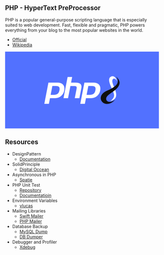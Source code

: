 ## PHP - HyperText PreProcessor

PHP is a popular general-purpose scripting language that is especially suited to web development. Fast, flexible and pragmatic, PHP powers everything from your blog to the most popular websites in the world.

- [Official](https://www.php.net/)
- [Wikipedia](https://en.wikipedia.org/wiki/PHP)

![PHP Image](php.png)


## Resources
- DesignPattern
	- [Documentation](https://designpatternsphp.readthedocs.io/en/latest/README.html)
- SolidPrinciple
	- [Digital Occean](https://www.digitalocean.com/community/conceptual_articles/s-o-l-i-d-the-first-five-principles-of-object-oriented-design)
- Asynchronous in PHP
	- [Spatie](https://github.com/spatie/async.git)
- PHP Unit Test
	- [Repository](https://github.com/sebastianbergmann/phpunit.git)
	- [Documentatioin](https://phpunit.readthedocs.io/en/9.5/)
- Environment Variables
	- [vlucas](https://github.com/vlucas/phpdotenv.git)
- Mailing Libraries
	- [Swift Mailer](https://swiftmailer.symfony.com/docs/introduction.html)
	- [PHP Mailer](https://github.com/PHPMailer/PHPMailer)
- Database Backup
	- [MySQL Dump](https://github.com/ifsnop/mysqldump-php)
	- [DB Dumper](https://github.com/spatie/db-dumper)
- Debugger and Profiler
	- [Xdebug](https://xdebug.org/)